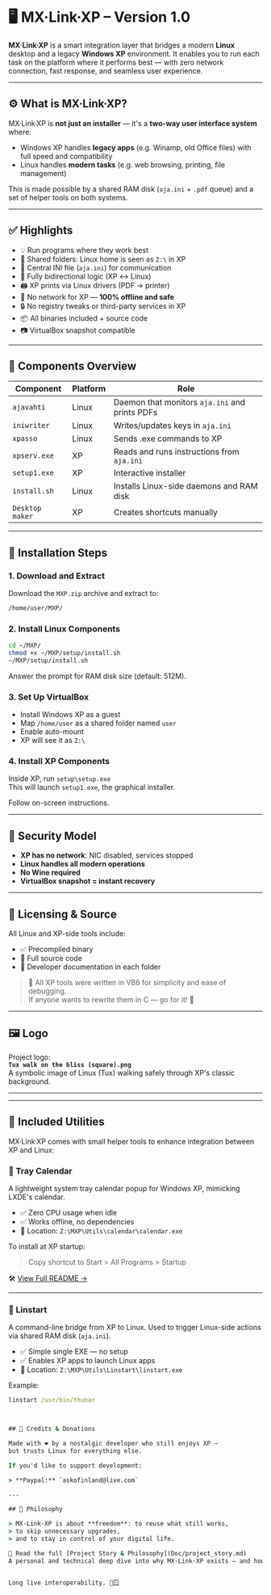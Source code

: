 # 🖥️ MX·Link·XP – Version 1.0

**MX·Link·XP** is a smart integration layer that bridges a modern **Linux** desktop and a legacy **Windows XP** environment. It enables you to run each task on the platform where it performs best — with zero network connection, fast response, and seamless user experience.

---

## ⚙️ What is MX·Link·XP?

MX·Link·XP is **not just an installer** — it's a **two-way user interface system** where:

- Windows XP handles **legacy apps** (e.g. Winamp, old Office files) with full speed and compatibility
- Linux handles **modern tasks** (e.g. web browsing, printing, file management)

This is made possible by a shared RAM disk (`aja.ini` + `.pdf` queue) and a set of helper tools on both systems.

---

## ✅ Highlights

- 💡 Run programs where they work best
- 📂 Shared folders: Linux home is seen as `Z:\` in XP
- 🧠 Central INI file (`aja.ini`) for communication
- 🔄 Fully bidirectional logic (XP ↔ Linux)
- 🖨️ XP prints via Linux drivers (PDF → printer)
- 🚫 No network for XP — **100% offline and safe**
- 🔒 No registry tweaks or third-party services in XP
- 📦 All binaries included + source code
- 📷 VirtualBox snapshot compatible

---

## 🧩 Components Overview

| Component        | Platform | Role                                 |
|------------------|----------|--------------------------------------|
| `ajavahti`       | Linux    | Daemon that monitors `aja.ini` and prints PDFs |
| `iniwriter`      | Linux    | Writes/updates keys in `aja.ini`     |
| `xpasso`         | Linux    | Sends .exe commands to XP            |
| `xpserv.exe`     | XP       | Reads and runs instructions from `aja.ini` |
| `setup1.exe`     | XP       | Interactive installer                |
| `install.sh`     | Linux    | Installs Linux-side daemons and RAM disk |
| `Desktop maker`  | XP       | Creates shortcuts manually           |

---

## 🏁 Installation Steps

### 1. Download and Extract

Download the `MXP.zip` archive and extract to:  
```bash
/home/user/MXP/
```

### 2. Install Linux Components

```bash
cd ~/MXP/
chmod +x ~/MXP/setup/install.sh
~/MXP/setup/install.sh
```

Answer the prompt for RAM disk size (default: 512M).

### 3. Set Up VirtualBox

- Install Windows XP as a guest
- Map `/home/user` as a shared folder named `user`
- Enable auto-mount
- XP will see it as `Z:\`

### 4. Install XP Components

Inside XP, run `setup\setup.exe`  
This will launch `setup1.exe`, the graphical installer.

Follow on-screen instructions.

---

## 🔐 Security Model

- **XP has no network**: NIC disabled, services stopped
- **Linux handles all modern operations**
- **No Wine required**
- **VirtualBox snapshot = instant recovery**

---

## 📜 Licensing & Source

All Linux and XP-side tools include:

- ✅ Precompiled binary
- 📂 Full source code
- 📝 Developer documentation in each folder

> 💬 All XP tools were written in VB6 for simplicity and ease of debugging.  
> If anyone wants to rewrite them in C — go for it! 🙌

---

## 🖼️ Logo

Project logo:  
**`Tux walk on the bliss (square).png`**  
A symbolic image of Linux (Tux) walking safely through XP's classic background.

---


---

## 🧰 Included Utilities

MX·Link·XP comes with small helper tools to enhance integration between XP and Linux:

### 📅 Tray Calendar
A lightweight system tray calendar popup for Windows XP, mimicking LXDE's calendar.

- ✅ Zero CPU usage when idle  
- ✅ Works offline, no dependencies  
- 📂 Location: `Z:\MXP\Utils\calendar\calendar.exe`

To install at XP startup:
> Copy shortcut to Start > All Programs > Startup

🛠️ [View Full README →](MXP/Utils/calendar/README.md)

---

### 🔁 Linstart
A command-line bridge from XP to Linux. Used to trigger Linux-side actions via shared RAM disk (`aja.ini`).

- ✅ Simple single EXE — no setup  
- ✅ Enables XP apps to launch Linux apps  
- 📂 Location: `Z:\MXP\Utils\Linstart\linstart.exe`

Example:
```cmd
linstart /usr/bin/thunar



## 🙋 Credits & Donations

Made with ❤️ by a nostalgic developer who still enjoys XP —  
but trusts Linux for everything else.

If you'd like to support development:

> **Paypal:** `askofinland@live.com`

---

## 🧠 Philosophy

> MX·Link·XP is about **freedom**: to reuse what still works,  
> to skip unnecessary upgrades,  
> and to stay in control of your digital life.

📖 Read the full [Project Story & Philosophy](Doc/project_story.md)  
A personal and technical deep dive into why MX·Link·XP exists — and how it empowers XP in a modern Linux world.


Long live interoperability. 🐧🪟
